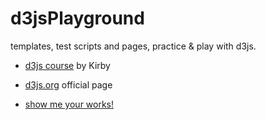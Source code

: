 d3jsPlayground
==============

templates, test scripts and pages, practice &amp; play with d3js.
+ [d3js course](http://0media.tw/course/d3js/) by Kirby
+ [d3js.org](http://d3js.org/) official page

+ [show me your works!](http://suensummit.github.io/d3jsPlayground/index.html)
